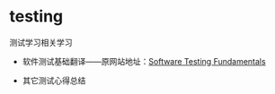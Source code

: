 # testing

测试学习相关学习

* 软件测试基础翻译——原网站地址：[Software Testing Fundamentals ](http://softwaretestingfundamentals.com/)

* 其它测试心得总结
